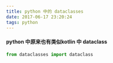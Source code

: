 ```yaml
---
title: python 中的 dataclasses
date: 2017-06-17 23:20:24
tags: python
---
```


#### python 中原来也有类似kotlin 中 dataclass

```python
from dataclasses import dataclass

```